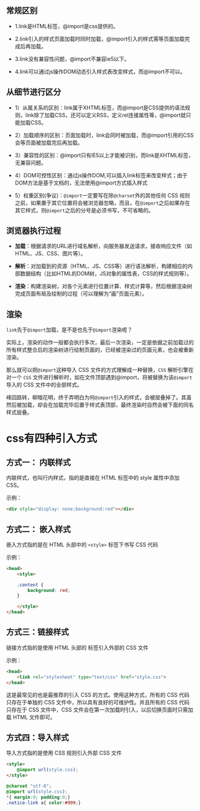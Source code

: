 **常规区别**
---

* 1.link是HTML标签，@import是css提供的。

* 2.link引入的样式页面加载时同时加载，@import引入的样式需等页面加载完成后再加载。

* 3.link没有兼容性问题，@import不兼容ie5以下。

* 4.link可以通过js操作DOM动态引入样式表改变样式，而@import不可以。

**从细节进行区分**
---

* 1）从属关系的区别：link属于XHTML标签，而@import是CSS提供的语法规则，link除了加载CSS，还可以定义RSS，定义rel连接属性等，@import就只能加载CSS。

* 2）加载顺序的区别：页面加载时，link会同时被加载，而@import引用的CSS会等页面被加载完后再加载。

* 3）兼容性的区别：@import只有IE5以上才能被识别，而link是XHTML标签，无兼容问题。

* 4）DOM可控性区别：通过js操作DOM,可以插入link标签来改变样式；由于DOM方法是基于文档的，无法使用@import方式插入样式

* 5）权重区别(争议)：`@import`一定要写在除`@charset`外的其他任何 CSS 规则之前，如果置于其它位置将会被浏览器忽略，而且，在`@import`之后如果存在其它样式，则`@import`之后的分号是必须书写，不可省略的。

**浏览器执行过程**
---

* **加载**：根据请求的URL进行域名解析，向服务器发送请求，接收响应文件（如 HTML、JS、CSS、图片等）。

* **解析**：对加载到的资源（HTML、JS、CSS等）进行语法解析，构建相应的内部数据结构（比如HTML的DOM树，JS对象的属性表，CSS的样式规则等）。

* **渲染**：构建渲染树，对各个元素进行位置计算、样式计算等，然后根据渲染树完成页面布局及绘制的过程（可以理解为“画”页面元素）。

**渲染**
---

`link`先于`@import`加载，是不是也先于`@import`渲染呢？

实际上，渲染的动作一般都会执行多次，最后一次渲染，一定是依据之前加载过的所有样式整合后的渲染树进行绘制页面的，已经被渲染过的页面元素，也会被重新渲染。

那么就可以把`@import`这种导入 CSS 文件的方式理解成一种替换，`CSS` 解析引擎在对一个 `CSS` 文件进行解析时，如在文件顶部遇到@import，将被替换为该`@import`导入的 CSS 文件中的全部样式。

峰回路转，柳暗花明，终于弄明白为何`@import`引入的样式，会被层叠掉了。其虽然后被加载，却会在加载完毕后置于样式表顶部，最终渲染时自然会被下面的同名样式层叠。

# css有四种引入方式

## 方式一： 内联样式

内联样式，也叫行内样式，指的是直接在 HTML 标签中的 style 属性中添加 CSS。

示例：

```html
<div style="display: none;background:red"></div>
```

## 方式二： 嵌入样式
嵌入方式指的是在 HTML 头部中的 `<style>` 标签下书写 CSS 代码

示例：

```html
<head>
    <style>

    .content {
        background: red;
    }

    </style>
</head>
```

## 方式三：链接样式

链接方式指的是使用 HTML 头部的 标签引入外部的 CSS 文件

示例：

```html
<head>
    <link rel="stylesheet" type="text/css" href="style.css">
</head>
```

这是最常见的也是最推荐的引入 CSS 的方式。使用这种方式，所有的 CSS 代码只存在于单独的 CSS 文件中，所以具有良好的可维护性。并且所有的 CSS 代码只存在于 CSS 文件中，CSS 文件会在第一次加载时引入，以后切换页面时只需加载 HTML 文件即可。

## 方式四：导入样式

导入方式指的是使用 CSS 规则引入外部 CSS 文件

```html
<style>
    @import url(style.css);
</style>
```

```css
@charset "utf-8";
@import url(style.css);
*{ margin:0; padding:0;}
.notice-link a{ color:#999;}
```